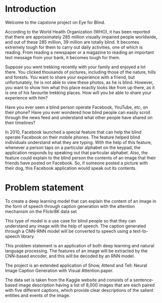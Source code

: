 # Introduction
Welcome to the capstone project on Eye for Blind.


According to the World Health Organization (WHO), it has been reported that there are approximately 285 million visually impaired people worldwide, and out of these 285 million, 39 million are totally blind. It becomes extremely tough for them to carry out daily activities, one of which is reading. From reading a newspaper or a magazine to reading an important text message from your bank, it becomes tough for them.


Suppose you went trekking recently with your family and enjoyed a lot there. You clicked thousands of pictures, including those of the nature, hills and forests. You want to share your experience with a friend, but unfortunately, he is not able to view these photos, as he is blind. However, you want to show him what this place exactly looks like from up there, as it is one of his favourite trekking places. How will you be able to share your experience with him?

 

Have you ever seen a blind person operate Facebook, YouTube, etc, on their phone? Have you ever wondered how blind people can easily scroll through the news feed and understand what other people have shared on their timelines?

 

In 2010, Facebook launched a special feature that can help the blind operate Facebook on their mobile phones. The feature helped blind individuals understand what they are typing. With the help of this feature, whenever a person taps on a particular alphabet on the keypad, the application responds by speaking out that particular alphabet. Also, the feature could explain to the blind person the contents of an image that their friends have posted on Facebook. So, if someone posted a picture with their dog, this Facebook application would speak out its contents.

# Problem statement
To create a deep learning model that can explain the content of an image in the form of speech through caption generation with the attention mechanism on the Flickr8K data set 

This type of model is a use case for blind people so that they can understand any image with the help of speech. The caption generated through a CNN-RNN model will be converted to speech using a text-to-speech library. 

 

This problem statement is an application of both deep learning and natural language processing. The features of an image will be extracted by the CNN-based encoder, and this will be decoded by an RNN model.


The project is an extended application of Show, Attend and Tell: Neural Image Caption Generation with Visual Attention.paper.

 

The data set is taken from the Kaggle website and consists of a sentence-based image description having a list of 8,000 images that are each paired with five different captions, which provide clear descriptions of the salient entities and events of the image.